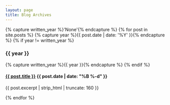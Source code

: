 ```yaml
---
layout: page
title: Blog Archives
---
```

{% capture written_year %}'None'{% endcapture %}
{% for post in site.posts %}
{% capture year %}{{ post.date | date: '%Y' }}{% endcapture %}
{% if year != written_year %}
<h3>{{ year }}</h3>
{% capture written_year %}{{ year }}{% endcapture %}
{% endif %}
<h4><a href="{{ post.url }}" title="{{ post.title }}">{{ post.title }}</a> {{ post.date | date: "%B %-d" }} </h4><p>{{ post.excerpt | strip_html | truncate: 160 }}</p>
{% endfor %}